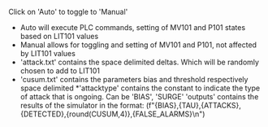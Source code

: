 Click on 'Auto' to toggle to 'Manual'
* Auto will execute PLC commands, setting of MV101 and P101 states based on LIT101 values 
* Manual allows for toggling and setting of MV101 and P101, not affected by LIT101 values
* 'attack.txt' contains the space delimited deltas. Which will be randomly chosen to add to LIT101
* 'cusum.txt' contains the parameters bias and threshold respectively space delimited
*'attacktype' contains the constant to indicate the type of attack that is ongoing. Can be 'BIAS', 'SURGE'
'outputs' contains the results of the simulator in the format:
(f"{BIAS},{TAU},{ATTACKS},{DETECTED},{round(CUSUM,4)},{FALSE_ALARMS}\n")